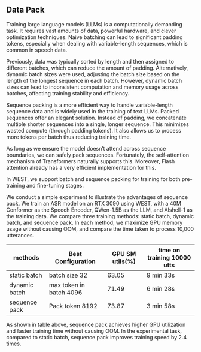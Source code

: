 ## Data Pack

Training large language models (LLMs) is a computationally demanding task.
It requires vast amounts of data, powerful hardware, and clever optimization techniques.
Naive batching can lead to significant padding tokens, especially when dealing with variable-length sequences, which is common in speech data.

Previously, data was typically sorted by length and then assigned to different batches, which can reduce the amount of padding.
Alternatively, dynamic batch sizes were used, adjusting the batch size based on the length of the longest sequence in each batch.
However, dynamic batch sizes can lead to inconsistent computation and memory usage across batches, affecting training stability and efficiency.

Sequence packing is a more efficient way to handle variable-length sequence data and is widely used in the training of text LLMs.
Packed sequences offer an elegant solution.
Instead of padding, we concatenate multiple shorter sequences into a single, longer sequence.
This minimizes wasted compute (through padding tokens).
It also allows us to process more tokens per batch thus reducing training time.

As long as we ensure the model doesn’t attend across sequence boundaries, we can safely pack sequences.
Fortunately, the self-attention mechanism of Transformers naturally supports this.
Moreover, Flash attention already has a very efficient implementation for this.

In WEST, we support batch and sequence packing for training for both pre-training and fine-tuning stages.

We conduct a simple experiment to illustrate the advantages of sequence pack.
We train an ASR model on an RTX 3090 using WEST, with a 40M Conformer as the Speech Encoder,
QWen-1.5B as the LLM, and AIshell-1 as the training data.
We compare three training methods: static batch, dynamic batch, and sequence pack.
In each method, we maximize GPU memory usage without causing OOM,
and compare the time taken to process 10,000 utterances.

| methods       | Best Configuration       | GPU SM utils(%) | time on training 10000 utts |
|---------------|--------------------------|-----------------|-----------------------------|
| static batch  | batch size 32            | 63.05           | 9 min 33s                   |
| dynamic batch | max token in batch 4096  | 71.49           | 6 min 28s                   |
| sequence pack | Pack token 8192          | 73.87           | 3 min 58s                   |

As shown in table above, sequence pack achieves higher GPU utilization and faster training time without causing OOM.
In the experimental task, compared to static batch,
sequence pack improves training speed by 2.4 times.
